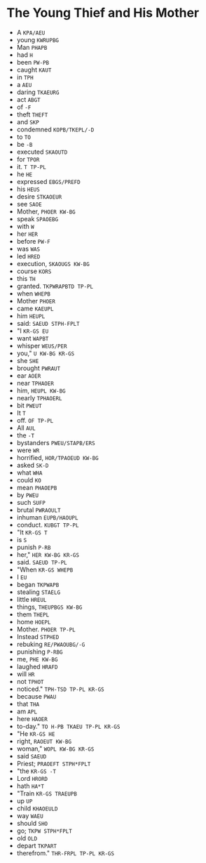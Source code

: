 # The Young Thief and His Mother

* A `KPA/AEU`
* young `KWRUPBG`
* Man `PHAPB`
* had `H`
* been `PW-PB`
* caught `KAUT`
* in `TPH`
* a `AEU`
* daring `TKAEURG`
* act `ABGT`
* of `-F`
* theft `THEFT`
* and `SKP`
* condemned `KOPB/TKEPL/-D`
* to `TO`
* be `-B`
* executed `SKAOUTD`
* for `TPOR`
* it. `T TP-PL`
* he `HE`
* expressed `EBGS/PREFD`
* his `HEUS`
* desire `STKAOEUR`
* see `SAOE`
* Mother, `PHOER KW-BG`
* speak `SPAOEBG`
* with `W`
* her `HER`
* before `PW-F`
* was `WAS`
* led `HRED`
* execution, `SKAOUGS KW-BG`
* course `KORS`
* this `TH`
* granted. `TKPWRAPBTD TP-PL`
* when `WHEPB`
* Mother `PHOER`
* came `KAEUPL`
* him `HEUPL`
* said: `SAEUD STPH-FPLT`
* "I `KR-GS EU`
* want `WAPBT`
* whisper `WEUS/PER`
* you," `U KW-BG KR-GS`
* she `SHE`
* brought `PWRAUT`
* ear `AOER`
* near `TPHAOER`
* him, `HEUPL KW-BG`
* nearly `TPHAOERL`
* bit `PWEUT`
* It `T`
* off. `OF TP-PL`
* All `AUL`
* the `-T`
* bystanders `PWEU/STAPB/ERS`
* were `WR`
* horrified, `HOR/TPAOEUD KW-BG`
* asked `SK-D`
* what `WHA`
* could `KO`
* mean `PHAOEPB`
* by `PWEU`
* such `SUFP`
* brutal `PWRAOULT`
* inhuman `EUPB/HAOUPL`
* conduct. `KUBGT TP-PL`
* "It `KR-GS T`
* is `S`
* punish `P-RB`
* her," `HER KW-BG KR-GS`
* said. `SAEUD TP-PL`
* "When `KR-GS WHEPB`
* I `EU`
* began `TKPWAPB`
* stealing `STAELG`
* little `HREUL`
* things, `THEUPBGS KW-BG`
* them `THEPL`
* home `HOEPL`
* Mother. `PHOER TP-PL`
* Instead `STPHED`
* rebuking `RE/PWAOUBG/-G`
* punishing `P-RBG`
* me, `PHE KW-BG`
* laughed `HRAFD`
* will `HR`
* not `TPHOT`
* noticed." `TPH-TSD TP-PL KR-GS`
* because `PWAU`
* that `THA`
* am `APL`
* here `HAOER`
* to-day." `TO H-PB TKAEU TP-PL KR-GS`
* "He `KR-GS HE`
* right, `RAOEUT KW-BG`
* woman," `WOPL KW-BG KR-GS`
* said `SAEUD`
* Priest; `PRAOEFT STPH*FPLT`
* "the `KR-GS -T`
* Lord `HRORD`
* hath `HA*T`
* "Train `KR-GS TRAEUPB`
* up `UP`
* child `KHAOEULD`
* way `WAEU`
* should `SHO`
* go; `TKPW STPH*FPLT`
* old `OLD`
* depart `TKPART`
* therefrom." `THR-FRPL TP-PL KR-GS`
